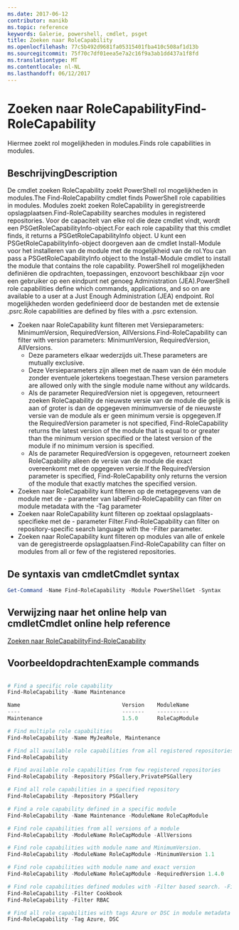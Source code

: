 ```yaml
---
ms.date: 2017-06-12
contributor: manikb
ms.topic: reference
keywords: Galerie, powershell, cmdlet, psget
title: Zoeken naar RoleCapability
ms.openlocfilehash: 77c5b492d9681fa05315401fba410c508af1d13b
ms.sourcegitcommit: 75f70c7df01eea5e7a2c16f9a3ab1dd437a1f8fd
ms.translationtype: MT
ms.contentlocale: nl-NL
ms.lasthandoff: 06/12/2017
---
```

# <a name="find-rolecapability"></a><span data-ttu-id="05cce-103">Zoeken naar RoleCapability</span><span class="sxs-lookup"><span data-stu-id="05cce-103">Find-RoleCapability</span></span>

<span data-ttu-id="05cce-104">Hiermee zoekt rol mogelijkheden in modules.</span><span class="sxs-lookup"><span data-stu-id="05cce-104">Finds role capabilities in modules.</span></span>

## <a name="description"></a><span data-ttu-id="05cce-105">Beschrijving</span><span class="sxs-lookup"><span data-stu-id="05cce-105">Description</span></span>
<span data-ttu-id="05cce-106">De cmdlet zoeken RoleCapability zoekt PowerShell rol mogelijkheden in modules.</span><span class="sxs-lookup"><span data-stu-id="05cce-106">The Find-RoleCapability cmdlet finds PowerShell role capabilities in modules.</span></span> <span data-ttu-id="05cce-107">Modules zoekt zoeken RoleCapability in geregistreerde opslagplaatsen.</span><span class="sxs-lookup"><span data-stu-id="05cce-107">Find-RoleCapability searches modules in registered repositories.</span></span> <span data-ttu-id="05cce-108">Voor de capaciteit van elke rol die deze cmdlet vindt, wordt een PSGetRoleCapabilityInfo-object.</span><span class="sxs-lookup"><span data-stu-id="05cce-108">For each role capability that this cmdlet finds, it returns a PSGetRoleCapabilityInfo object.</span></span> <span data-ttu-id="05cce-109">U kunt een PSGetRoleCapabilityInfo-object doorgeven aan de cmdlet Install-Module voor het installeren van de module met de mogelijkheid van de rol.</span><span class="sxs-lookup"><span data-stu-id="05cce-109">You can pass a PSGetRoleCapabilityInfo object to the Install-Module cmdlet to install the module that contains the role capability.</span></span>
<span data-ttu-id="05cce-110">PowerShell rol mogelijkheden definiëren die opdrachten, toepassingen, enzovoort beschikbaar zijn voor een gebruiker op een eindpunt net genoeg Administration (JEA).</span><span class="sxs-lookup"><span data-stu-id="05cce-110">PowerShell role capabilities define which commands, applications, and so on are available to a user at a Just Enough Administration (JEA) endpoint.</span></span> <span data-ttu-id="05cce-111">Rol mogelijkheden worden gedefinieerd door de bestanden met de extensie .psrc.</span><span class="sxs-lookup"><span data-stu-id="05cce-111">Role capabilities are defined by files with a .psrc extension.</span></span>

- <span data-ttu-id="05cce-112">Zoeken naar RoleCapability kunt filteren met Versieparameters: MinimumVersion, RequiredVersion, AllVersions.</span><span class="sxs-lookup"><span data-stu-id="05cce-112">Find-RoleCapability can filter with version parameters: MinimumVersion, RequiredVersion, AllVersions.</span></span>
  - <span data-ttu-id="05cce-113">Deze parameters elkaar wederzijds uit.</span><span class="sxs-lookup"><span data-stu-id="05cce-113">These parameters are mutually exclusive.</span></span>
  - <span data-ttu-id="05cce-114">Deze Versieparameters zijn alleen met de naam van de één module zonder eventuele jokertekens toegestaan.</span><span class="sxs-lookup"><span data-stu-id="05cce-114">These version parameters are allowed only with the single module name without any wildcards.</span></span>
  - <span data-ttu-id="05cce-115">Als de parameter RequiredVersion niet is opgegeven, retourneert zoeken RoleCapability de nieuwste versie van de module die gelijk is aan of groter is dan de opgegeven minimumversie of de nieuwste versie van de module als er geen minimum versie is opgegeven.</span><span class="sxs-lookup"><span data-stu-id="05cce-115">If the RequiredVersion parameter is not specified, Find-RoleCapability returns the latest version of the module that is equal to or greater than the minimum version specified or the latest version of the module if no minimum version is specified.</span></span>
  - <span data-ttu-id="05cce-116">Als de parameter RequiredVersion is opgegeven, retourneert zoeken RoleCapability alleen de versie van de module die exact overeenkomt met de opgegeven versie.</span><span class="sxs-lookup"><span data-stu-id="05cce-116">If the RequiredVersion parameter is specified, Find-RoleCapability only returns the version of the module that exactly matches the specified version.</span></span>
- <span data-ttu-id="05cce-117">Zoeken naar RoleCapability kunt filteren op de metagegevens van de module met de - parameter van label</span><span class="sxs-lookup"><span data-stu-id="05cce-117">Find-RoleCapability can filter on module metadata with the -Tag parameter</span></span>
- <span data-ttu-id="05cce-118">Zoeken naar RoleCapability kunt filteren op zoektaal opslagplaats-specifieke met de - parameter Filter.</span><span class="sxs-lookup"><span data-stu-id="05cce-118">Find-RoleCapability can filter on repository-specific search language with the -Filter parameter.</span></span>
- <span data-ttu-id="05cce-119">Zoeken naar RoleCapability kunt filteren op modules van alle of enkele van de geregistreerde opslagplaatsen.</span><span class="sxs-lookup"><span data-stu-id="05cce-119">Find-RoleCapability can filter on modules from all or few of the registered repositories.</span></span>

## <a name="cmdlet-syntax"></a><span data-ttu-id="05cce-120">De syntaxis van cmdlet</span><span class="sxs-lookup"><span data-stu-id="05cce-120">Cmdlet syntax</span></span>
```powershell
Get-Command -Name Find-RoleCapability -Module PowerShellGet -Syntax
```

## <a name="cmdlet-online-help-reference"></a><span data-ttu-id="05cce-121">Verwijzing naar het online help van cmdlet</span><span class="sxs-lookup"><span data-stu-id="05cce-121">Cmdlet online help reference</span></span>

[<span data-ttu-id="05cce-122">Zoeken naar RoleCapability</span><span class="sxs-lookup"><span data-stu-id="05cce-122">Find-RoleCapability</span></span>](http://go.microsoft.com/fwlink/?LinkId=718029)

## <a name="example-commands"></a><span data-ttu-id="05cce-123">Voorbeeldopdrachten</span><span class="sxs-lookup"><span data-stu-id="05cce-123">Example commands</span></span>
```powershell

# Find a specific role capability
Find-RoleCapability -Name Maintenance

Name                                Version    ModuleName                          Repository
----                                -------    ----------                          ----------
Maintenance                         1.5.0      RoleCapModule                       PrivatePSGallery

# Find multiple role capabilities
Find-RoleCapability -Name MyJeaRole, Maintenance

# Find all available role capabilities from all registered repositories
Find-RoleCapability

# Find available role capabilities from few registered repositories
Find-RoleCapability -Repository PSGallery,PrivatePSGallery

# Find all role capabilities in a specified repository
Find-RoleCapability -Repository PSGallery

# Find a role capability defined in a specific module
Find-RoleCapability -Name Maintenance -ModuleName RoleCapModule

# Find role capabilities from all versions of a module
Find-RoleCapability -ModuleName RoleCapModule -AllVersions

# Find role capabilities with module name and MinimumVersion.
Find-RoleCapability -ModuleName RoleCapModule -MinimumVersion 1.1

# Find role capabilities with module name and exact version
Find-RoleCapability -ModuleName RoleCapModule -RequiredVersion 1.4.0

# Find role capabilities defined modules with -Filter based search. -Filter searches in description and module names
Find-RoleCapability -Filter Cookbook
Find-RoleCapability -Filter RBAC

# Find all role capabilities with tags Azure or DSC in module metadata
Find-RoleCapability -Tag Azure, DSC

```

